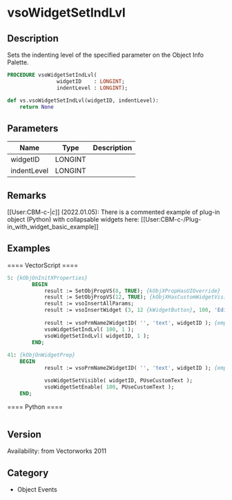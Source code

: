 # vsoWidgetSetIndLvl

## Description
Sets the indenting level of the specified parameter on the Object Info Palette.

```pascal
PROCEDURE vsoWidgetSetIndLvl(
				widgetID    : LONGINT;
				indentLevel : LONGINT);
```

```python
def vs.vsoWidgetSetIndLvl(widgetID, indentLevel):
    return None
```

## Parameters
|Name|Type|Description|
|---|---|---|
|widgetID|LONGINT|   |
|indentLevel|LONGINT|   |

## Remarks
[[User:CBM-c-|_c_]] (2022.01.05): There is a commented example of plug-in object (Python) with collapsable widgets here: [[User:CBM-c-/Plug-in_with_widget_basic_example]]

## Examples
==== VectorScript ====
```pascal
5: {kObjOnInitXProperties}
        BEGIN
            result := SetObjPropVS(8, TRUE); {kObjXPropHasUIOverride}
            result := SetObjPropVS(12, TRUE); {kObjXHasCustomWidgetVisibilities} {send kObjOnWidgetPrep}
            result := vsoInsertAllParams;
            result := vsoInsertWidget (3, 12 {kWidgetButton}, 100, 'Edit List...', 0);
 
            result := vsoPrmName2WidgetID( '', 'text', widgetID ); {empty string means the record of this parametric}
            vsoWidgetSetIndLvl( 100, 1 );
            vsoWidgetSetIndLvl( widgetID, 1 );
        END;
 
41: {kObjOnWidgetPrep}
	BEGIN
            result := vsoPrmName2WidgetID( '', 'text', widgetID ); {empty string means the record of this parametric}

            vsoWidgetSetVisible( widgetID, PUseCustomText );
            vsoWidgetSetEnable( 100, PUseCustomText );
	END;
```
==== Python ====
```python

```

## Version
Availability: from Vectorworks 2011

## Category
* Object Events

